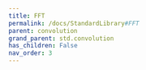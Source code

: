 ```yaml
---
title: FFT
permalink: /docs/StandardLibrary#FFT
parent: convolution
grand_parent: std.convolution
has_children: False
nav_order: 3
---
```

